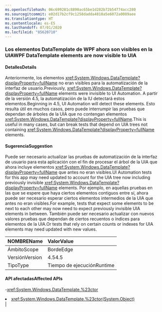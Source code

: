 ```yaml
---
ms.openlocfilehash: 06c699281c8890ac65be1d282b72b54774acc280
ms.sourcegitcommit: e02d17b2cf9c1258dadda4810a5e6072a0089aee
ms.translationtype: HT
ms.contentlocale: es-ES
ms.lasthandoff: 07/01/2020
ms.locfileid: "85620710"
---
```

### <a name="wpf-datatemplate-elements-are-now-visible-to-uia"></a><span data-ttu-id="bdbd6-101">Los elementos DataTemplate de WPF ahora son visibles en la UIA</span><span class="sxs-lookup"><span data-stu-id="bdbd6-101">WPF DataTemplate elements are now visible to UIA</span></span>

#### <a name="details"></a><span data-ttu-id="bdbd6-102">Detalles</span><span class="sxs-lookup"><span data-stu-id="bdbd6-102">Details</span></span>

<span data-ttu-id="bdbd6-103">Anteriormente, los elementos <xref:System.Windows.DataTemplate?displayProperty=fullName> no eran visibles para la automatización de la interfaz de usuario.</span><span class="sxs-lookup"><span data-stu-id="bdbd6-103">Previously, <xref:System.Windows.DataTemplate?displayProperty=fullName> elements were invisible to UI Automation.</span></span> <span data-ttu-id="bdbd6-104">A partir de la versión 4.5, la automatización de la IU detectará estos elementos.</span><span class="sxs-lookup"><span data-stu-id="bdbd6-104">Beginning in 4.5, UI Automation will detect these elements.</span></span> <span data-ttu-id="bdbd6-105">Esto resulta útil en muchos casos, pero puede interrumpir las pruebas que dependan de árboles de la UIA que no contengan elementos <xref:System.Windows.DataTemplate?displayProperty=fullName>.</span><span class="sxs-lookup"><span data-stu-id="bdbd6-105">This is useful in many cases, but can break tests that depend on UIA trees not containing <xref:System.Windows.DataTemplate?displayProperty=fullName> elements.</span></span>

#### <a name="suggestion"></a><span data-ttu-id="bdbd6-106">Sugerencia</span><span class="sxs-lookup"><span data-stu-id="bdbd6-106">Suggestion</span></span>

<span data-ttu-id="bdbd6-107">Puede ser necesario actualizar las pruebas de automatización de la interfaz de usuario para esta aplicación con el fin de procesar el árbol de la UIA que ahora incluye elementos <xref:System.Windows.DataTemplate?displayProperty=fullName> que antes no eran visibles.</span><span class="sxs-lookup"><span data-stu-id="bdbd6-107">UI Automation tests for this app may need updated to account for the UIA tree now including previously invisible <xref:System.Windows.DataTemplate?displayProperty=fullName> elements.</span></span> <span data-ttu-id="bdbd6-108">Por ejemplo, en aquellas pruebas en las que se espere que haya ciertos elementos contiguos entre sí, ahora puede ser necesario esperar ciertos elementos intermedios de la UIA que antes no eran visibles.</span><span class="sxs-lookup"><span data-stu-id="bdbd6-108">For example, tests that expect some elements to be next to each other may now need to expect previously invisible UIA elements in between.</span></span> <span data-ttu-id="bdbd6-109">También puede ser necesario actualizar con nuevos valores pruebas que dependan de ciertos recuentos o índices para elementos de la UIA.</span><span class="sxs-lookup"><span data-stu-id="bdbd6-109">Or tests that rely on certain counts or indexes for UIA elements may need updated with new values.</span></span>

| <span data-ttu-id="bdbd6-110">NOMBRE</span><span class="sxs-lookup"><span data-stu-id="bdbd6-110">Name</span></span>    | <span data-ttu-id="bdbd6-111">Valor</span><span class="sxs-lookup"><span data-stu-id="bdbd6-111">Value</span></span>       |
|:--------|:------------|
| <span data-ttu-id="bdbd6-112">Ámbito</span><span class="sxs-lookup"><span data-stu-id="bdbd6-112">Scope</span></span>   |<span data-ttu-id="bdbd6-113">Borde</span><span class="sxs-lookup"><span data-stu-id="bdbd6-113">Edge</span></span>|
|<span data-ttu-id="bdbd6-114">Versión</span><span class="sxs-lookup"><span data-stu-id="bdbd6-114">Version</span></span>|<span data-ttu-id="bdbd6-115">4.5</span><span class="sxs-lookup"><span data-stu-id="bdbd6-115">4.5</span></span>|
|<span data-ttu-id="bdbd6-116">Tipo</span><span class="sxs-lookup"><span data-stu-id="bdbd6-116">Type</span></span>|<span data-ttu-id="bdbd6-117">Tiempo de ejecución</span><span class="sxs-lookup"><span data-stu-id="bdbd6-117">Runtime</span></span>

#### <a name="affected-apis"></a><span data-ttu-id="bdbd6-118">API afectadas</span><span class="sxs-lookup"><span data-stu-id="bdbd6-118">Affected APIs</span></span>

-<xref:System.Windows.DataTemplate.%23ctor></li><li><xref:System.Windows.DataTemplate.%23ctor(System.Object)></li></ul>|
